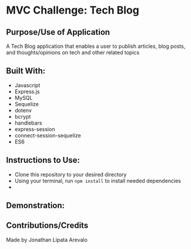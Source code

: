# MVC Challenge: Tech Blog

## Purpose/Use of Application
A Tech Blog application that enables a user to publish articles, blog posts, and thoughts/opinions on tech and other related topics

## Built With:
* Javascript
* Express.js
* MySQL
* Sequelize
* dotenv
* bcrypt
* handlebars
* express-session
* connect-session-sequelize
* ES6

## Instructions to Use:
* Clone this repository to your desired directory
* Using your terminal, run `npm install` to install needed dependencies
* 

## Demonstration:

## Contributions/Credits
Made by Jonathan Lipata Arevalo